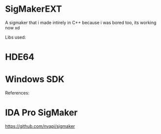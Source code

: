 # SigMakerEXT
A sigmaker that i made intirely in C++ because i was bored too, its working now xd

Libs used:

# HDE64
# Windows SDK

References:

# IDA Pro SigMaker
https://github.com/nvapi/sigmaker
